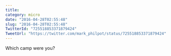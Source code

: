 ```yaml
---
title: 
category: micro
date: "2016-04-28T02:55:48"
slug: "2016-04-28T02:55:48"
TwitterId: "725518853371879424"
TweetUrl: "https://twitter.com/mark_philpot/status/725518853371879424"
---
```


Which camp were you?

